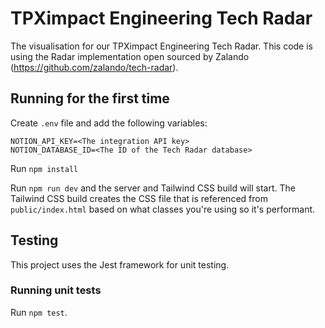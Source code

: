 # TPXimpact Engineering Tech Radar

The visualisation for our TPXimpact Engineering Tech Radar. This code is using the Radar implementation open sourced by Zalando (https://github.com/zalando/tech-radar).

## Running for the first time
Create `.env` file and add the following variables:
```
NOTION_API_KEY=<The integration API key>
NOTION_DATABASE_ID=<The ID of the Tech Radar database>
```

Run `npm install`

Run `npm run dev` and the server and Tailwind CSS build will start. The Tailwind CSS build creates the CSS file that is referenced from `public/index.html` based on what classes you're using so it's performant.

## Testing
This project uses the Jest framework for unit testing.

### Running unit tests
Run `npm test`.